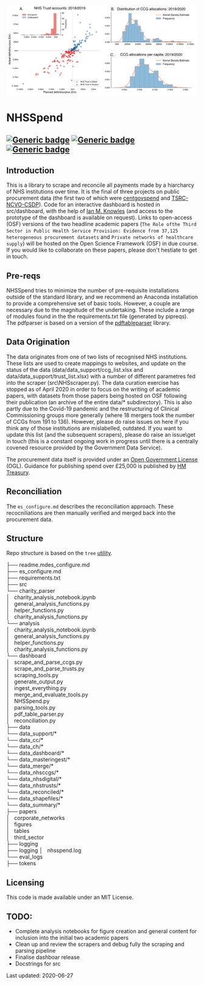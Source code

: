 <img src="https://github.com/crahal/NHSSpend/blob/master/papers/figures/nhs_spending_macro_header.png" width="900"/>

# NHSSpend

[![Generic badge](https://img.shields.io/badge/Python-3.6-<red>.svg)](https://shields.io/)  [![Generic badge](https://img.shields.io/badge/License-MIT-blue.svg)](https://shields.io/)  [![Generic badge](https://img.shields.io/badge/Maintained-Yes-green.svg)](https://shields.io/)
---

## Introduction

This is a library to scrape and reconcile all payments made by a hiarcharcy of NHS institutions over time. It is the final of three projects on public procurement data (the first two of which were [centgovspend](https://github.com/crahal/centgovspend) and [TSRC-NCVO-CSDP](https://github.com/crahal/TSRC-NCVO-CSDP)). Code for an interactive dashboard is hosted in src/dashboard, with the help of [Ian M. Knowles](https://github.com/ianknowles) (and access to the prototype of the dashboard is available on request). Links to open-access (OSF) versions of the two headline academic papers (`The Role ofthe Third Sector in Public Health Service Provision: Evidence from 37,125 heterogeneous procurement datasets` and `Private networks of healthcare supply`) will be hosted on the Open Science Framework (OSF) in due course. If you would like to collaborate on these papers, please don't hestiate to get in touch.

## Pre-reqs

NHSSpend tries to minimize the number of pre-requisite installations outside of the standard library, and we recommend an Anaconda installation to provide a comprehensive set of basic tools. However, a couple are necessary due to the magnitude of the undertaking. These include a range of modules found in the the requirements.txt file (generated by pipreqs). The pdfparser is based on a version of the [pdftableparser](https://github.com/ianknowles/pdftableparser) library.

## Data Origination

The data originates from one of two lists of recognised NHS institutions. These lists are used to create mappings to websites, and update on the status of the data  (data/data_support/ccg_list.xlsx and data/data_support/trust_list.xlsx) with a number of different parametres fed into the scraper (src\NHSscraper.py). The data curation exercise has stopped as of April 2020 in order to focus on the writing of academic papers, with datasets from those papers being hosted on OSF following their publication (an archive of the entire data/* subdirectory). This is also partly due to the Covid-19 pandemic and the restructuring of Clinical Commissioning groups more generally (where 18 mergers took the number of CCGs from 191 to 136). However, please do raise issues on here if you think any of those institutions are mislabelled, outdated. If you want to update this list (and the subsequent scrapers), please do raise an issue\get in touch (this is a constant ongoing work in progress until there is a centrally covened resource provided by the Government Data Service).

The procurement data itself is provided under an [Open Government License](http://www.nationalarchives.gov.uk/doc/open-government-licence/version/3/) (OGL). Guidance for publishing spend over £25,000 is published by [HM Treasury](https://www.gov.uk/government/publications/guidance-for-publishing-spend-over-25000).

## Reconciliation

The `es_configure.md` describes the reconciliation approach. These recocniliations are then manually verified and merged back into the procurement data.

## Structure

Repo structure is based on the ```tree``` [utility](https://en.wikipedia.org/wiki/Tree_%28Unix%29).

├── readme.mdes_configure.md  
├── es_configure.md  
├── requirements.txt  
├── src  
    └── charity_parser  
        │   charity_analysis_notebook.ipynb  
        │   general_analysis_functions.py  
        │   helper_functions.py  
        │   charity_analysis_functions.py  
    └── analysis  
        │   charity_analysis_notebook.ipynb  
        │   general_analysis_functions.py  
        │   helper_functions.py  
        │   charity_analysis_functions.py  
        └── dashboard  
    │   scrape_and_parse_ccgs.py  
    │   scrape_and_parse_trusts.py  
    │   scraping_tools.py  
    │   generate_output.py  
    │   ingest_everything.py  
    │   merge_and_evaluate_tools.py  
    │   NHSSpend.py  
    │   parsing_tools.py  
    │   pdf_table_parser.py  
    │   reconciliation.py  
├── data  
    └── data_support/*  
    └── data_cc/*  
    └── data_ch/*  
    └── data_dashboard/*  
    └── data_masteringest/*  
    └── data_merge/*  
    └── data_nhsccgs/*  
    └── data_nhsdigital/*  
    └── data_nhstrusts/*  
    └── data_reconciled/*  
    └── data_shapefiles/*  
    └── data_summary/*  
├── papers  
    │   corporate_networks  
    │   figures  
    │   tables  
    │   third_sector  
    ├── logging  
├── logging
    │   nhsspend.log  
    └── eval_logs  
├── tokens  

## Licensing

This code is made available under an MIT License.

## TODO:

* Complete analysis notebooks for figure creation and general content for inclusion into the initial two academic papers
* Clean up and review the scrapers and debug fully the scraping and parsing pipeline
* Finalise dashboar release
* Docstrings for src

Last updated: 2020-06-27
